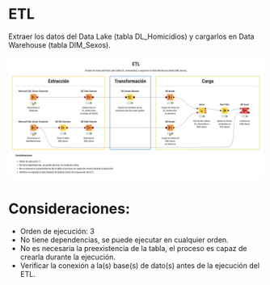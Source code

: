 # ETL
Extraer los datos del Data Lake (tabla DL_Homicidios) y cargarlos en Data Warehouse (tabla DIM_Sexos).

![ETL](etl_dim_sexos.png)

# Consideraciones:
- Orden de ejecución: 3
- No tiene dependencias, se puede ejecutar en cualquier orden.
- No es necesaria la preexistencia de la tabla, el proceso es capaz de crearla durante la ejecución.
- Verificar la conexión a la(s) base(s) de dato(s) antes de la ejecución del ETL.
